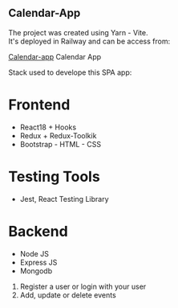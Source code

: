 ## Calendar-App

The project was created using Yarn - Vite.  
It's deployed in Railway and can be access from:  

[Calendar-app](https://calendarapp-backend-production-7073.up.railway.app/)  Calendar App


Stack used to develope this SPA app:  

# Frontend  
* React18 + Hooks  
* Redux + Redux-Toolkik  
* Bootstrap - HTML - CSS  

# Testing Tools  
* Jest, React Testing Library  

# Backend   
* Node JS  
* Express JS  
* Mongodb

1. Register a user or login with your user
2. Add, update or delete events